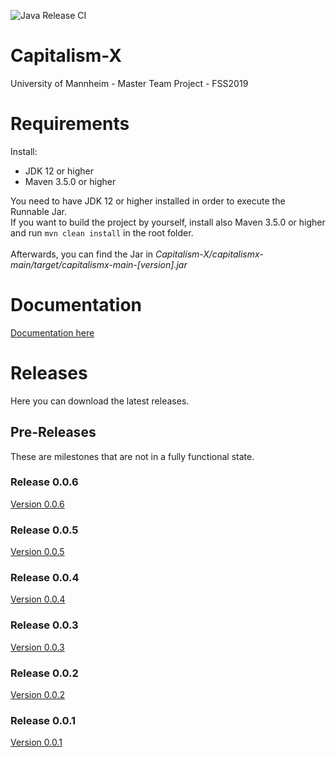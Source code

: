 ![Java Release CI](https://github.com/ThaiJamesLee/Capitalism-X/workflows/Java%20Release%20CI/badge.svg)
# Capitalism-X
University of Mannheim - Master Team Project - FSS2019

# Requirements
Install:
- JDK 12 or higher
- Maven 3.5.0 or higher

You need to have JDK 12 or higher installed in order to execute the Runnable Jar. 
<br>
If you want to build the project by yourself, install also Maven 3.5.0 or higher and run
`
mvn clean install
`
in the root folder. 
<br><br>
Afterwards, you can find the Jar in *Capitalism-X/capitalismx-main/target/capitalismx-main-[version].jar*

# Documentation
[Documentation here](http://bccecfaf-acdc-4fcd-82a5-275ef7314639.ma.bw-cloud-instance.org)

# Releases
Here you can download the latest releases. 

## Pre-Releases
These are milestones that are not in a fully functional state. 

### Release 0.0.6
[Version 0.0.6](https://github.com/ThaiJamesLee/Capitalism-X/releases/tag/v0.0.6)

### Release 0.0.5
[Version 0.0.5](https://github.com/ThaiJamesLee/Capitalism-X/releases/tag/v0.0.5)
### Release 0.0.4
[Version 0.0.4](https://github.com/ThaiJamesLee/Capitalism-X/releases/tag/v0.0.4)
### Release 0.0.3
[Version 0.0.3](https://github.com/ThaiJamesLee/Capitalism-X/releases/tag/v0.0.3)
### Release 0.0.2
[Version 0.0.2](https://github.com/ThaiJamesLee/Capitalism-X/releases/tag/v0.0.2)
### Release 0.0.1
[Version 0.0.1](https://github.com/ThaiJamesLee/Capitalism-X/releases/tag/v0.0.1)
